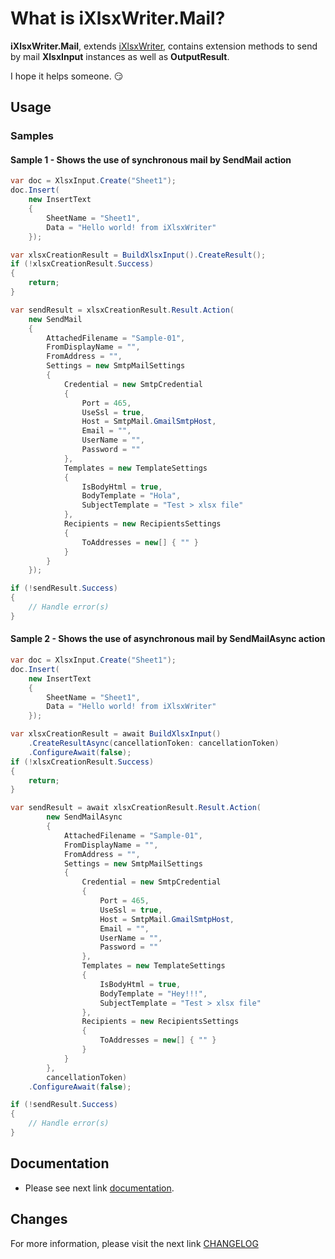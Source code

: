 # What is iXlsxWriter.Mail?

**iXlsxWriter.Mail**, extends [iXlsxWriter](https://github.com/iAJTin/iXlsxWriter), contains extension methods to send by mail **XlsxInput** instances as well as **OutputResult**.

I hope it helps someone. :smirk:

## Usage

### Samples

#### Sample 1 - Shows the use of synchronous mail by SendMail action

``` csharp
var doc = XlsxInput.Create("Sheet1");
doc.Insert(
    new InsertText
    {
        SheetName = "Sheet1",
        Data = "Hello world! from iXlsxWriter"
    });

var xlsxCreationResult = BuildXlsxInput().CreateResult();
if (!xlsxCreationResult.Success)
{
    return;
}

var sendResult = xlsxCreationResult.Result.Action(
    new SendMail
    {
        AttachedFilename = "Sample-01",
        FromDisplayName = "",
        FromAddress = "",
        Settings = new SmtpMailSettings
        {
            Credential = new SmtpCredential
            {
                Port = 465,
                UseSsl = true,
                Host = SmtpMail.GmailSmtpHost,
                Email = "",
                UserName = "",
                Password = ""
            },
            Templates = new TemplateSettings
            {
                IsBodyHtml = true,
                BodyTemplate = "Hola",
                SubjectTemplate = "Test > xlsx file"
            },
            Recipients = new RecipientsSettings
            {
                ToAddresses = new[] { "" }
            }
        }
    });

if (!sendResult.Success)
{
    // Handle error(s)
}
```             

#### Sample 2 - Shows the use of asynchronous mail by SendMailAsync action

```csharp   
var doc = XlsxInput.Create("Sheet1");
doc.Insert(
    new InsertText
    {
        SheetName = "Sheet1",
        Data = "Hello world! from iXlsxWriter"
    });

var xlsxCreationResult = await BuildXlsxInput()
    .CreateResultAsync(cancellationToken: cancellationToken)
    .ConfigureAwait(false);
if (!xlsxCreationResult.Success)
{
    return;
}

var sendResult = await xlsxCreationResult.Result.Action(
        new SendMailAsync
        {
            AttachedFilename = "Sample-01",
            FromDisplayName = "",
            FromAddress = "",
            Settings = new SmtpMailSettings
            {
                Credential = new SmtpCredential
                {
                    Port = 465,
                    UseSsl = true,
                    Host = SmtpMail.GmailSmtpHost,
                    Email = "",
                    UserName = "",
                    Password = ""
                },
                Templates = new TemplateSettings
                {
                    IsBodyHtml = true,
                    BodyTemplate = "Hey!!!",
                    SubjectTemplate = "Test > xlsx file"
                },
                Recipients = new RecipientsSettings
                {
                    ToAddresses = new[] { "" }
                }
            }
        },
        cancellationToken)
    .ConfigureAwait(false);

if (!sendResult.Success)
{
    // Handle error(s)
}
```

## Documentation

 - Please see next link [documentation](https://github.com/iAJTin/iXlsxWriter.Mail/blob/main/documentation/iXlsxWriter.Mail.md).

## Changes

For more information, please visit the next link [CHANGELOG](https://github.com/iAJTin/iXlsxWriter.Mail/blob/main/CHANGELOG.md)
